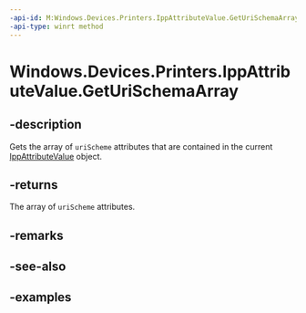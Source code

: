 ```yaml
---
-api-id: M:Windows.Devices.Printers.IppAttributeValue.GetUriSchemaArray
-api-type: winrt method
---
```


# Windows.Devices.Printers.IppAttributeValue.GetUriSchemaArray

<!--
public System.Collections.Generic.IList<string> GetUriSchemaArray ();
-->


## -description

Gets the array of `uriScheme` attributes that are contained in the current [IppAttributeValue](ippattributevalue.md) object.

## -returns

The array of `uriScheme` attributes.

## -remarks

## -see-also

## -examples


